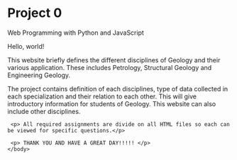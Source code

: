 # Project 0

Web Programming with Python and JavaScript
<!DOCTYPE html>
<html>
    <head>
        <title>My Webpage</title>
    </head>
    <body>
        Hello, world!

<p>This website briefly defines the different disciplines of Geology and their various application. These includes Petrology, Structural Geology and Engineering Geology.</p>



<p>The project contains definition of each disciplines, type of data collected in each specialization and their relation to each other. This will give introductory information for students of Geology. This website can also include other disciplines.</p>

     <p> All required assignments are divide on all HTML files so each can be viewed for specific questions.</p>

     <p> THANK YOU AND HAVE A GREAT DAY!!!!! </p>
    </body>
</html>
